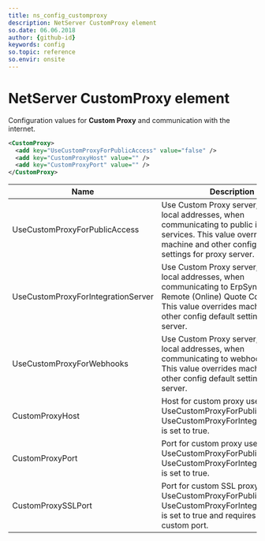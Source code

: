 ```yaml
---
title: ns_config_customproxy
description: NetServer CustomProxy element
so.date: 06.06.2018
author: {github-id}
keywords: config
so.topic: reference
so.envir: onsite
---
```


# NetServer CustomProxy element

Configuration values for **Custom Proxy** and communication with the internet.

```XML
<CustomProxy>
  <add key="UseCustomProxyForPublicAccess" value="false" />
  <add key="CustomProxyHost" value="" />
  <add key="CustomProxyPort" value="" />
</CustomProxy>
```

| Name | Description |
|---|---|
| UseCustomProxyForPublicAccess | Use Custom Proxy server, even for local addresses, when communicating to public internet services. This value overrides machine and other config default settings for proxy server. |
| UseCustomProxyForIntegrationServer | Use Custom Proxy server, even for local addresses, when communicating to ErpSync and Remote (Online) Quote Connector. This value overrides machine and other config default settings for proxy server. |
| UseCustomProxyForWebhooks | Use Custom Proxy server, even for local addresses, when communicating to webhook services. This value overrides machine and other config default settings for proxy server. |
| CustomProxyHost | Host for custom proxy used when UseCustomProxyForPublicAccess or UseCustomProxyForIntegrationServer is set to true. |
| CustomProxyPort | Port for custom proxy used when UseCustomProxyForPublicAccess or UseCustomProxyForIntegrationServer is set to true. |
| CustomProxySSLPort | Port for custom SSL proxy used when UseCustomProxyForPublicAccess or UseCustomProxyForIntegrationServer is set to true and requires SSL on a custom port. |
